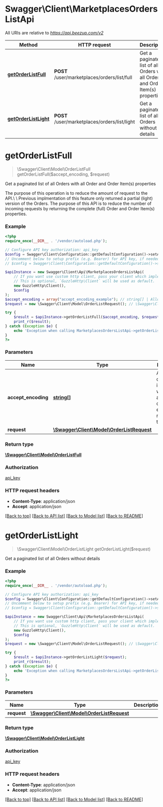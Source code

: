 # Swagger\Client\MarketplacesOrdersListApi

All URIs are relative to *https://api.beezup.com/v2*

Method | HTTP request | Description
------------- | ------------- | -------------
[**getOrderListFull**](MarketplacesOrdersListApi.md#getOrderListFull) | **POST** /user/marketplaces/orders/list/full | Get a paginated list of all Orders with all Order and Order Item(s) properties
[**getOrderListLight**](MarketplacesOrdersListApi.md#getOrderListLight) | **POST** /user/marketplaces/orders/list/light | Get a paginated list of all Orders without details


# **getOrderListFull**
> \Swagger\Client\Model\OrderListFull getOrderListFull($accept_encoding, $request)

Get a paginated list of all Orders with all Order and Order Item(s) properties

The purpose of this operation is to reduce the amount of request to the API.\\ \\ Previous implmentation of this feature only returned a partial (light) version of the Orders. The purpose of this API is to reduce the number of incoming requests by returning the complete (full) Order and Order Item(s) properties.

### Example
```php
<?php
require_once(__DIR__ . '/vendor/autoload.php');

// Configure API key authorization: api_key
$config = Swagger\Client\Configuration::getDefaultConfiguration()->setApiKey('Ocp-Apim-Subscription-Key', 'YOUR_API_KEY');
// Uncomment below to setup prefix (e.g. Bearer) for API key, if needed
// $config = Swagger\Client\Configuration::getDefaultConfiguration()->setApiKeyPrefix('Ocp-Apim-Subscription-Key', 'Bearer');

$apiInstance = new Swagger\Client\Api\MarketplacesOrdersListApi(
    // If you want use custom http client, pass your client which implements `GuzzleHttp\ClientInterface`.
    // This is optional, `GuzzleHttp\Client` will be used as default.
    new GuzzleHttp\Client(),
    $config
);
$accept_encoding = array("accept_encoding_example"); // string[] | Allows the client to indicate wether it accepts a compressed encoding to reduce traffic size
$request = new \Swagger\Client\Model\OrderListRequest(); // \Swagger\Client\Model\OrderListRequest | 

try {
    $result = $apiInstance->getOrderListFull($accept_encoding, $request);
    print_r($result);
} catch (Exception $e) {
    echo 'Exception when calling MarketplacesOrdersListApi->getOrderListFull: ', $e->getMessage(), PHP_EOL;
}
?>
```

### Parameters

Name | Type | Description  | Notes
------------- | ------------- | ------------- | -------------
 **accept_encoding** | [**string[]**](../Model/string.md)| Allows the client to indicate wether it accepts a compressed encoding to reduce traffic size |
 **request** | [**\Swagger\Client\Model\OrderListRequest**](../Model/OrderListRequest.md)|  |

### Return type

[**\Swagger\Client\Model\OrderListFull**](../Model/OrderListFull.md)

### Authorization

[api_key](../../README.md#api_key)

### HTTP request headers

 - **Content-Type**: application/json
 - **Accept**: application/json

[[Back to top]](#) [[Back to API list]](../../README.md#documentation-for-api-endpoints) [[Back to Model list]](../../README.md#documentation-for-models) [[Back to README]](../../README.md)

# **getOrderListLight**
> \Swagger\Client\Model\OrderListLight getOrderListLight($request)

Get a paginated list of all Orders without details

### Example
```php
<?php
require_once(__DIR__ . '/vendor/autoload.php');

// Configure API key authorization: api_key
$config = Swagger\Client\Configuration::getDefaultConfiguration()->setApiKey('Ocp-Apim-Subscription-Key', 'YOUR_API_KEY');
// Uncomment below to setup prefix (e.g. Bearer) for API key, if needed
// $config = Swagger\Client\Configuration::getDefaultConfiguration()->setApiKeyPrefix('Ocp-Apim-Subscription-Key', 'Bearer');

$apiInstance = new Swagger\Client\Api\MarketplacesOrdersListApi(
    // If you want use custom http client, pass your client which implements `GuzzleHttp\ClientInterface`.
    // This is optional, `GuzzleHttp\Client` will be used as default.
    new GuzzleHttp\Client(),
    $config
);
$request = new \Swagger\Client\Model\OrderListRequest(); // \Swagger\Client\Model\OrderListRequest | 

try {
    $result = $apiInstance->getOrderListLight($request);
    print_r($result);
} catch (Exception $e) {
    echo 'Exception when calling MarketplacesOrdersListApi->getOrderListLight: ', $e->getMessage(), PHP_EOL;
}
?>
```

### Parameters

Name | Type | Description  | Notes
------------- | ------------- | ------------- | -------------
 **request** | [**\Swagger\Client\Model\OrderListRequest**](../Model/OrderListRequest.md)|  |

### Return type

[**\Swagger\Client\Model\OrderListLight**](../Model/OrderListLight.md)

### Authorization

[api_key](../../README.md#api_key)

### HTTP request headers

 - **Content-Type**: application/json
 - **Accept**: application/json

[[Back to top]](#) [[Back to API list]](../../README.md#documentation-for-api-endpoints) [[Back to Model list]](../../README.md#documentation-for-models) [[Back to README]](../../README.md)

